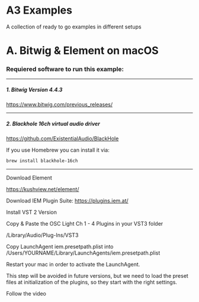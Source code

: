 # A3 Examples
A collection of ready to go examples in different setups

# A. Bitwig & Element on macOS

### Requiered software to run this example:
---
##### 1. Bitwig Version 4.4.3

https://www.bitwig.com/previous_releases/

---

##### 2. Blackhole 16ch virtual audio driver

https://github.com/ExistentialAudio/BlackHole

If you use Homebrew you can install it via:
```bash
brew install blackhole-16ch
```
---



Download Element

https://kushview.net/element/

Download IEM Plugin Suite: https://plugins.iem.at/

Install VST 2 Version

Copy & Paste the OSC Light Ch 1 - 4 Plugins in your VST3 folder

/Library/Audio/Plug-Ins/VST3

Copy LaunchAgent iem.presetpath.plist into /Users/YOURNAME/Library/LaunchAgents/iem.presetpath.plist

Restart your mac in order to activate the LaunchAgent.

This step will be avoided in future versions, but we need to load the preset files at initialization of the plugins, so they start with the right settings.

Follow the video